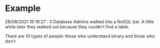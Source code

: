 # Example

<!-- replace-with-date starts -->
28/08/2021 16:19:27 : 3 Database Admins walked into a NoSQL bar. A little while later they walked out because they couldn't find a table.
<!-- replace-with-date ends -->

<!-- replace-with-joke starts -->
There are 10 types of people: those who understand binary and those who don't.
<!-- replace-with-joke ends -->